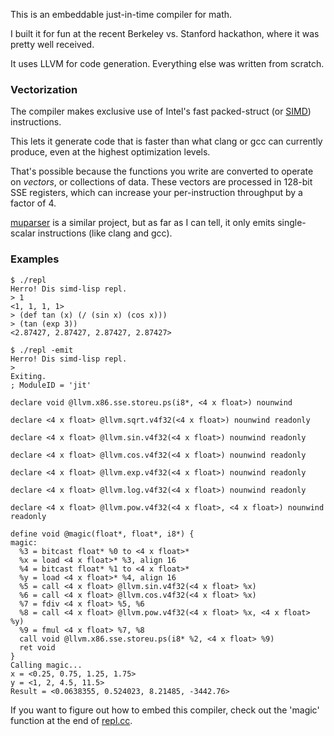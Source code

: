 This is an embeddable just-in-time compiler for math. 

I built it for fun at the recent Berkeley vs. Stanford hackathon, where it was pretty well received. 

It uses LLVM for code generation. Everything else was written from scratch.

### Vectorization

The compiler makes exclusive use of Intel's fast packed-struct (or [SIMD](http://en.wikipedia.org/wiki/Simd)) instructions.

This lets it generate code that is faster than what clang or gcc can currently produce, even at the highest optimization levels.

That's possible because the functions you write are converted to operate on *vectors*, or collections of data. These vectors are processed in 128-bit SSE registers, which can increase your per-instruction throughput by a factor of 4.

[muparser](muparser.sourceforge.net) is a similar project, but as far as I can tell, it only emits single-scalar instructions (like clang and gcc).

### Examples

	$ ./repl
	Herro! Dis simd-lisp repl.
	> 1
	<1, 1, 1, 1>
	> (def tan (x) (/ (sin x) (cos x)))
	> (tan (exp 3))
	<2.87427, 2.87427, 2.87427, 2.87427>

	$ ./repl -emit
	Herro! Dis simd-lisp repl.
	>
	Exiting.
	; ModuleID = 'jit'

	declare void @llvm.x86.sse.storeu.ps(i8*, <4 x float>) nounwind

	declare <4 x float> @llvm.sqrt.v4f32(<4 x float>) nounwind readonly

	declare <4 x float> @llvm.sin.v4f32(<4 x float>) nounwind readonly

	declare <4 x float> @llvm.cos.v4f32(<4 x float>) nounwind readonly

	declare <4 x float> @llvm.exp.v4f32(<4 x float>) nounwind readonly

	declare <4 x float> @llvm.log.v4f32(<4 x float>) nounwind readonly

	declare <4 x float> @llvm.pow.v4f32(<4 x float>, <4 x float>) nounwind readonly

	define void @magic(float*, float*, i8*) {
	magic:
	  %3 = bitcast float* %0 to <4 x float>*
	  %x = load <4 x float>* %3, align 16
	  %4 = bitcast float* %1 to <4 x float>*
	  %y = load <4 x float>* %4, align 16
	  %5 = call <4 x float> @llvm.sin.v4f32(<4 x float> %x)
	  %6 = call <4 x float> @llvm.cos.v4f32(<4 x float> %x)
	  %7 = fdiv <4 x float> %5, %6
	  %8 = call <4 x float> @llvm.pow.v4f32(<4 x float> %x, <4 x float> %y)
	  %9 = fmul <4 x float> %7, %8
	  call void @llvm.x86.sse.storeu.ps(i8* %2, <4 x float> %9)
	  ret void
	}
	Calling magic...
	x = <0.25, 0.75, 1.25, 1.75>
	y = <1, 2, 4.5, 11.5>
	Result = <0.0638355, 0.524023, 8.21485, -3442.76>

If you want to figure out how to embed this compiler, check out the 'magic' function at the end of [repl.cc](https://github.com/vedantk/53otron/blob/master/repl.cc).
